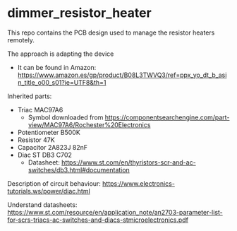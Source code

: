 # dimmer_resistor_heater

This repo contains the PCB design used to manage the resistor heaters remotely.

The approach is adapting the device
- It can be found in Amazon: https://www.amazon.es/gp/product/B08L3TWVQ3/ref=ppx_yo_dt_b_asin_title_o00_s01?ie=UTF8&th=1

Inherited parts:
- Triac MAC97A6
  - Symbol downloaded from https://componentsearchengine.com/part-view/MAC97A6/Rochester%20Electronics
- Potentiometer B500K
- Resistor 47K
- Capacitor 2A823J 82nF
- Diac ST DB3 C702
  - Datasheet: https://www.st.com/en/thyristors-scr-and-ac-switches/db3.html#documentation

Description of circuit behaviour: https://www.electronics-tutorials.ws/power/diac.html

Understand datasheets: https://www.st.com/resource/en/application_note/an2703-parameter-list-for-scrs-triacs-ac-switches-and-diacs-stmicroelectronics.pdf  
